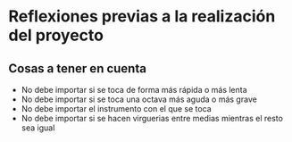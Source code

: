 # Reflexiones previas a la realización del proyecto

## Cosas a tener en cuenta

- No debe importar si se toca de forma más rápida o más lenta
- No debe importar si se toca una octava más aguda o más grave
- No debe importar el instrumento con el que se toca
- No debe importar si se hacen virguerias entre medias mientras el resto sea igual
